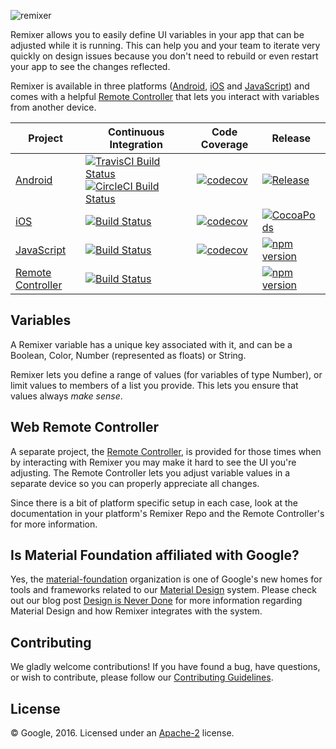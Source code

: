 ![remixer](https://cdn.rawgit.com/material-foundation/material-remixer/master/docs/assets/lockup_remixer_icon_horizontal_dark_small.svg)

Remixer allows you to easily define UI variables in your app that can be adjusted while it is running. This can help you and your team to iterate very quickly on design issues because you don't need to rebuild or even restart your app to see the changes reflected.

Remixer is available in three platforms ([Android](http://github.com/material-foundation/material-remixer-android), [iOS](http://github.com/material-foundation/material-remixer-ios) and [JavaScript](http://github.com/material-foundation/material-remixer-js)) and comes with a helpful [Remote Controller](http://github.com/material-foundation/material-remixer-remote-web) that lets you interact with variables from another device.

| Project | Continuous Integration | Code Coverage | Release |
|---------|------------------------|---------------|---------|
| [Android](http://github.com/material-foundation/material-remixer-android) | [![TravisCI Build Status](https://travis-ci.org/material-foundation/material-remixer-android.svg?branch=develop)](https://travis-ci.org/material-foundation/material-remixer-android) [![CircleCI Build Status](https://circleci.com/gh/material-foundation/material-remixer-android.svg?style=svg)](https://circleci.com/gh/material-foundation/material-remixer-android) | [![codecov](https://codecov.io/gh/material-foundation/material-remixer-android/branch/develop/graph/badge.svg)](https://codecov.io/gh/material-foundation/material-remixer-android) | [![Release](https://jitpack.io/v/material-foundation/material-remixer-android.svg )](https://jitpack.io/#material-foundation/material-remixer-android) |
| [iOS](http://github.com/material-foundation/material-remixer-ios) | [![Build Status](https://travis-ci.org/material-foundation/material-remixer-ios.svg?branch=develop)](https://travis-ci.org/material-foundation/material-remixer-ios) | [![codecov](https://codecov.io/gh/material-foundation/material-remixer-ios/branch/develop/graph/badge.svg)](https://codecov.io/gh/material-foundation/material-remixer-ios) | [![CocoaPods](https://img.shields.io/cocoapods/v/Remixer.svg)]() |
| [JavaScript](http://github.com/material-foundation/material-remixer-js) | [![Build Status](https://travis-ci.org/material-foundation/material-remixer-js.svg?branch=develop)](https://travis-ci.org/material-foundation/material-remixer-js) | [![codecov](https://codecov.io/gh/material-foundation/material-remixer-js/branch/develop/graph/badge.svg)](https://codecov.io/gh/material-foundation/material-remixer-js) | [![npm version](https://badge.fury.io/js/material-remixer.svg)](https://badge.fury.io/js/material-remixer) |
| [Remote Controller](http://github.com/material-foundation/material-remixer-remote-web) | [![Build Status](https://travis-ci.org/material-foundation/material-remixer-remote-web.svg?branch=develop)](https://travis-ci.org/material-foundation/material-remixer-remote-web) |  | [![npm version](https://badge.fury.io/js/material-remixer-remote-web.svg)](https://badge.fury.io/js/material-remixer-remote-web) |

## Variables

A Remixer variable has a unique key associated with it, and can be a Boolean, Color, Number (represented as floats) or String.

Remixer lets you define a range of values (for variables of type Number), or limit values to members of a list you provide. This lets you ensure that values always _make sense_.

## Web Remote Controller

A separate project, the [Remote Controller](http://github.com/material-foundation/material-remixer-remote-web), is provided for those times when by interacting with Remixer you may make it hard to see the UI you're adjusting. The Remote Controller lets you adjust variable values in a separate device so you can properly appreciate all changes.

Since there is a bit of platform specific setup in each case, look at the documentation in your platform's Remixer Repo  and the Remote Controller's for more information.

## Is Material Foundation affiliated with Google?

Yes, the [material-foundation](https://github.com/material-foundation) organization is one of Google's new homes for tools and frameworks related to our [Material Design](https://material.io) system. Please check out our blog post [Design is Never Done](https://design.google.com/articles/design-is-never-done/) for more information regarding Material Design and how Remixer integrates with the system.

## Contributing

We gladly welcome contributions! If you have found a bug, have questions, or wish to contribute, please follow our [Contributing Guidelines](https://github.com/material-foundation/material-remixer/blob/master/CONTRIBUTING.md).

## License

© Google, 2016. Licensed under an [Apache-2](https://github.com/material-foundation/material-remixer/blob/master/LICENSE) license.

